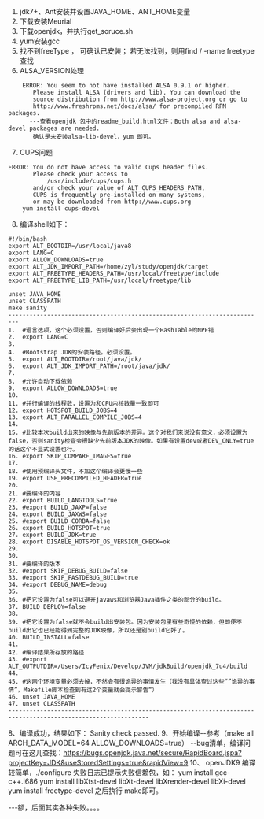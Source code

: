 1. jdk7+、Ant安装并设置JAVA_HOME、ANT_HOME变量
2. 下载安装Meurial
3. 下载openjdk，并执行get_soruce.sh
4. yum安装gcc
5. 找不到freeType ， 可确认已安装； 若无法找到，则用find / -name freetype 查找
6. ALSA_VERSION处理   
```   
	ERROR: You seem to not have installed ALSA 0.9.1 or higher.
       Please install ALSA (drivers and lib). You can download the
       source distribution from http://www.alsa-project.org or go to
       http://www.freshrpms.net/docs/alsa/ for precompiled RPM packages.
      ---查看openjdk 包中的readme_build.html文件：Both alsa and alsa-devel packages are needed.
       确认是未安装alsa-lib-devel，yum 即可。

```

7. CUPS问题
```
ERROR: You do not have access to valid Cups header files.
       Please check your access to
           /usr/include/cups/cups.h
       and/or check your value of ALT_CUPS_HEADERS_PATH,
       CUPS is frequently pre-installed on many systems,
       or may be downloaded from http://www.cups.org
    yum install cups-devel

```

8. 编译shell如下：   
```
#!/bin/bash
export ALT_BOOTDIR=/usr/local/java8
export LANG=C
export ALLOW_DOWNLOADS=true
export ALT_JDK_IMPORT_PATH=/home/zyl/study/openjdk/target
export ALT_FREETYPE_HEADERS_PATH=/usr/local/freetype/include
export ALT_FREETYPE_LIB_PATH=/usr/local/freetype/lib

unset JAVA_HOME
unset CLASSPATH
make sanity
-------------------------------------------------------------------------
1.	#语言选项，这个必须设置，否则编译好后会出现一个HashTable的NPE错  
2.	export LANG=C  
3.	  
4.	#Bootstrap JDK的安装路径。必须设置。   
5.	export ALT_BOOTDIR=/root/java/jdk/  
6.	export ALT_JDK_IMPORT_PATH=/root/java/jdk/  
7.	  
8.	#允许自动下载依赖  
9.	export ALLOW_DOWNLOADS=true  
10.	  
11.	#并行编译的线程数，设置为和CPU内核数量一致即可  
12.	export HOTSPOT_BUILD_JOBS=4  
13.	export ALT_PARALLEL_COMPILE_JOBS=4  
14.	  
15.	#比较本次build出来的映像与先前版本的差异。这个对我们来说没有意义，必须设置为false，否则sanity检查会报缺少先前版本JDK的映像。如果有设置dev或者DEV_ONLY=true的话这个不显式设置也行。   
16.	export SKIP_COMPARE_IMAGES=true  
17.	  
18.	#使用预编译头文件，不加这个编译会更慢一些  
19.	export USE_PRECOMPILED_HEADER=true  
20.	  
21.	#要编译的内容  
22.	export BUILD_LANGTOOLS=true   
23.	#export BUILD_JAXP=false  
24.	export BUILD_JAXWS=false   
25.	#export BUILD_CORBA=false  
26.	export BUILD_HOTSPOT=true   
27.	export BUILD_JDK=true  
28.	export DISABLE_HOTSPOT_OS_VERSION_CHECK=ok  
29.	  
30.	  
31.	#要编译的版本  
32.	#export SKIP_DEBUG_BUILD=false  
33.	#export SKIP_FASTDEBUG_BUILD=true  
34.	#export DEBUG_NAME=debug  
35.	  
36.	#把它设置为false可以避开javaws和浏览器Java插件之类的部分的build。   
37.	BUILD_DEPLOY=false  
38.	  
39.	#把它设置为false就不会build出安装包。因为安装包里有些奇怪的依赖，但即便不build出它也已经能得到完整的JDK映像，所以还是别build它好了。  
40.	BUILD_INSTALL=false  
41.	  
42.	#编译结果所存放的路径  
43.	#export ALT_OUTPUTDIR=/Users/IcyFenix/Develop/JVM/jdkBuild/openjdk_7u4/build  
44.	  
45.	#这两个环境变量必须去掉，不然会有很诡异的事情发生（我没有具体查过这些“”诡异的事情”，Makefile脚本检查到有这2个变量就会提示警告“）  
46.	unset JAVA_HOME  
47.	unset CLASSPATH 
--------------------------------------------------------------------------------------------------------------

```

8、编译成功，结果如下：
    Sanity check passed.
9、开始编译--参考（make all ARCH_DATA_MODEL=64 ALLOW_DOWNLOADS=true）
--bug清单，编译问题可在这儿查找：https://bugs.openjdk.java.net/secure/RapidBoard.jspa?projectKey=JDK&useStoredSettings=true&rapidView=9
10、 openJDK9 编译较简单，./configure  失败日志已提示失败信赖包，如：
        yum install gcc-c++.i686
        yum install libXtst-devel libXt-devel libXrender-devel libXi-devel
        yum install freetype-devel
        之后执行 make即可。

---额，后面其实各种失败。。。。
